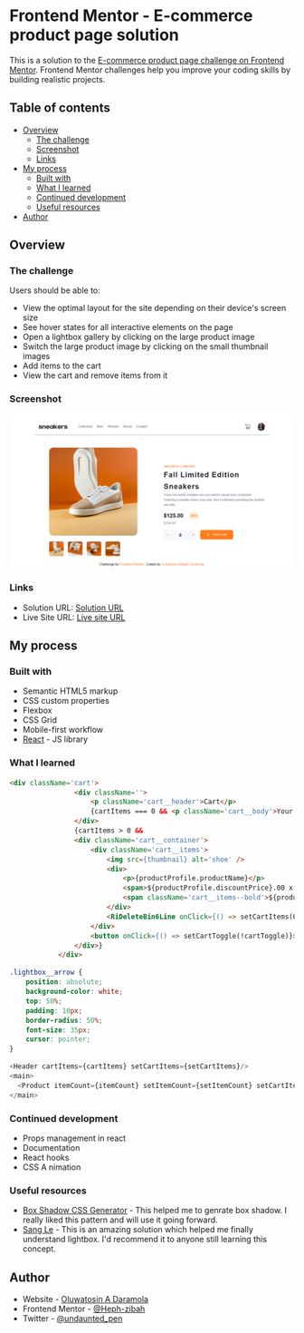 # Frontend Mentor - E-commerce product page solution

This is a solution to the [E-commerce product page challenge on Frontend Mentor](https://www.frontendmentor.io/challenges/ecommerce-product-page-UPsZ9MJp6). Frontend Mentor challenges help you improve your coding skills by building realistic projects.

## Table of contents

- [Overview](#overview)
  - [The challenge](#the-challenge)
  - [Screenshot](#screenshot)
  - [Links](#links)
- [My process](#my-process)
  - [Built with](#built-with)
  - [What I learned](#what-i-learned)
  - [Continued development](#continued-development)
  - [Useful resources](#useful-resources)
- [Author](#author)

## Overview

### The challenge

Users should be able to:

- View the optimal layout for the site depending on their device's screen size
- See hover states for all interactive elements on the page
- Open a lightbox gallery by clicking on the large product image
- Switch the large product image by clicking on the small thumbnail images
- Add items to the cart
- View the cart and remove items from it

### Screenshot

![Project preview](/src/Assets/Design/Sneakers%20EE-commerce%20App.png)

### Links

- Solution URL: [Solution URL](https://www.frontendmentor.io/challenges/ecommerce-product-page-UPsZ9MJp6/hub)
- Live Site URL: [Live site URL](https://sneakers-ecommerce-product.vercel.app/)

## My process

### Built with

- Semantic HTML5 markup
- CSS custom properties
- Flexbox
- CSS Grid
- Mobile-first workflow
- [React](https://reactjs.org/) - JS library

### What I learned

```html
<div className='cart'>
                <div className=''>
                    <p className='cart__header'>Cart</p>
                    {cartItems === 0 && <p className='cart__body'>Your cart is empty</p>}
                </div>
                {cartItems > 0 && 
                <div className='cart__container'> 
                    <div className='cart__items'>
                        <img src={thumbnail} alt='shoe' />
                        <div>
                            <p>{productProfile.productName}</p>
                            <span>${productProfile.discountPrice}.00 x {cartItems}   </span>
                            <span className='cart__items--bold'>${productProfile.discountPrice * cartItems}.00</span>
                        </div>
                        <RiDeleteBin6Line onClick={() => setCartItems(0)} className='cart__items--delete' />
                    </div>
                    <button onClick={() => setCartToggle(!cartToggle)}>Checkout</button>
                </div>}
            </div>
```
```css
.lightbox__arrow {
    position: absolute;
    background-color: white;
    top: 50%;
    padding: 10px;
    border-radius: 50%;
    font-size: 35px;
    cursor: pointer;
}
```
```js
<Header cartItems={cartItems} setCartItems={setCartItems}/>
<main>
  <Product itemCount={itemCount} setItemCount={setItemCount} setCartItems={setCartItems}/>
</main>
```

### Continued development
- Props management in react
- Documentation
- React hooks
- CSS A nimation


### Useful resources

- [Box Shadow CSS Generator](https://cssgenerator.org/box-shadow-css-generator.html) - This helped me to genrate box shadow. I really liked this pattern and will use it going forward.
- [Sang Le](https://www.frontendmentor.io/solutions/ecommerce-product-page-with-reactjs-BJynD7RBc) - This is an amazing solution which helped me finally understand lightbox. I'd recommend it to anyone still learning this concept.

## Author

- Website - [Oluwatosin A Daramola](https://medium.com/@oluwatosinhephzibah)
- Frontend Mentor - [@Heph-zibah](https://www.frontendmentor.io/profile/Heph-zibah)
- Twitter - [@undaunted_pen](https://twitter.com/undaunted_pen)